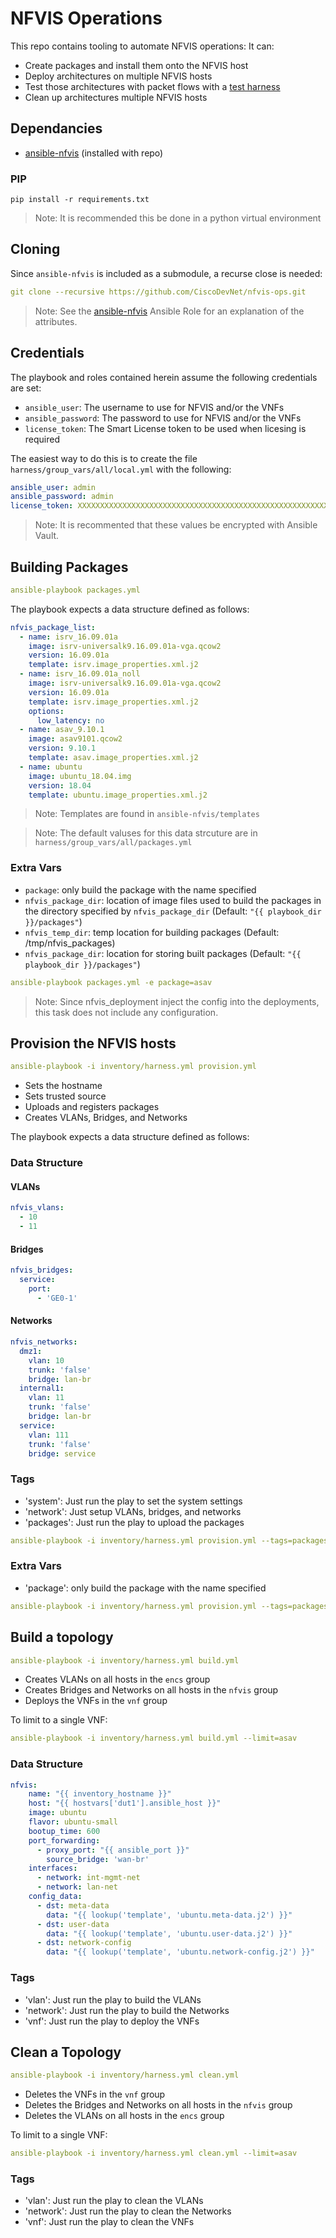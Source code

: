 # NFVIS Operations

This repo contains tooling to automate NFVIS operations:  It can:

* Create packages and install them onto the NFVIS host
* Deploy architectures on multiple NFVIS hosts 
* Test those architectures with packet flows with a [test harness](test_harness.md)
* Clean up architectures multiple NFVIS hosts

## Dependancies

* [ansible-nfvis](https://github.com/CiscoDevNet/ansible-nfvis) (installed with repo)

### PIP

```
pip install -r requirements.txt
```

>Note: It is recommended this be done in a python virtual environment

## Cloning

Since `ansible-nfvis` is included as a submodule, a recurse close is needed:

```yaml
git clone --recursive https://github.com/CiscoDevNet/nfvis-ops.git
```

>Note: See the [ansible-nfvis](https://github.com/CiscoDevNet/ansible-nfvis) Ansible Role for an explanation of the attributes.

## Credentials

The playbook and roles contained herein assume the following credentials are set:

* `ansible_user`: The username to use for NFVIS and/or the VNFs
* `ansible_password`: The password to use for NFVIS and/or the VNFs
* `license_token`: The Smart License token to be used when licesing is required

The easiest way to do this is to create the file `harness/group_vars/all/local.yml` with the following:

```yaml
ansible_user: admin
ansible_password: admin
license_token: XXXXXXXXXXXXXXXXXXXXXXXXXXXXXXXXXXXXXXXXXXXXXXXXXXXXXXXXXXXXXXXXXXXXXXXXXXXXXXXXXXXXXXXX
```

>Note: It is recommented that these values be encrypted with Ansible Vault.


## Building Packages

```yaml
ansible-playbook packages.yml
```

The playbook expects a data structure defined as follows:

```yaml
nfvis_package_list:
  - name: isrv_16.09.01a
    image: isrv-universalk9.16.09.01a-vga.qcow2
    version: 16.09.01a
    template: isrv.image_properties.xml.j2
  - name: isrv_16.09.01a_noll
    image: isrv-universalk9.16.09.01a-vga.qcow2
    version: 16.09.01a
    template: isrv.image_properties.xml.j2
    options:
      low_latency: no
  - name: asav_9.10.1
    image: asav9101.qcow2
    version: 9.10.1
    template: asav.image_properties.xml.j2
  - name: ubuntu
    image: ubuntu_18.04.img
    version: 18.04
    template: ubuntu.image_properties.xml.j2   
```

>Note: Templates are found in `ansible-nfvis/templates`

>Note: The default valuses for this data strcuture are in `harness/group_vars/all/packages.yml`

### Extra Vars

* `package`: only build the package with the name specified
* `nfvis_package_dir`: location of image files used to build the packages in the directory specified by `nfvis_package_dir` (Default: `"{{ playbook_dir }}/packages"`)
* `nfvis_temp_dir`: temp location for building packages (Default: /tmp/nfvis_packages)
* `nfvis_package_dir`: location for storing built packages (Default: `"{{ playbook_dir }}/packages"`)

```yaml
ansible-playbook packages.yml -e package=asav
```

>Note: Since nfvis_deployment inject the config into the deployments, this task does not include any configuration.

## Provision the NFVIS hosts
```yaml
ansible-playbook -i inventory/harness.yml provision.yml
```
* Sets the hostname
* Sets trusted source
* Uploads and registers packages
* Creates VLANs, Bridges, and Networks

The playbook expects a data structure defined as follows:
### Data Structure

#### VLANs

```yaml
nfvis_vlans:
  - 10
  - 11
```

#### Bridges

```yaml
nfvis_bridges:
  service:
    port:
      - 'GE0-1'
```

#### Networks

```yaml
nfvis_networks:
  dmz1:
    vlan: 10
    trunk: 'false'
    bridge: lan-br
  internal1:
    vlan: 11
    trunk: 'false'
    bridge: lan-br
  service:
    vlan: 111
    trunk: 'false'
    bridge: service
```

### Tags

* 'system': Just run the play to set the system settings
* 'network': Just setup VLANs, bridges, and networks
* 'packages': Just run the play to upload the packages

```yaml
ansible-playbook -i inventory/harness.yml provision.yml --tags=packages
```

### Extra Vars

* 'package': only build the package with the name specified

```yaml
ansible-playbook -i inventory/harness.yml provision.yml --tags=packages -e package=asav
```

## Build a topology

```yaml
ansible-playbook -i inventory/harness.yml build.yml
```

* Creates VLANs on all hosts in the `encs` group
* Creates Bridges and Networks on all hosts in the `nfvis` group
* Deploys the VNFs in the `vnf` group

To limit to a single VNF:

```yaml
ansible-playbook -i inventory/harness.yml build.yml --limit=asav
```

### Data Structure

```yaml
nfvis:
    name: "{{ inventory_hostname }}"
    host: "{{ hostvars['dut1'].ansible_host }}"
    image: ubuntu
    flavor: ubuntu-small
    bootup_time: 600
    port_forwarding:
      - proxy_port: "{{ ansible_port }}"
        source_bridge: 'wan-br'
    interfaces:
      - network: int-mgmt-net
      - network: lan-net
    config_data:
      - dst: meta-data
        data: "{{ lookup('template', 'ubuntu.meta-data.j2') }}"
      - dst: user-data
        data: "{{ lookup('template', 'ubuntu.user-data.j2') }}"
      - dst: network-config
        data: "{{ lookup('template', 'ubuntu.network-config.j2') }}"
```

### Tags

* 'vlan': Just run the play to build the VLANs
* 'network': Just run the play to build the Networks
* 'vnf': Just run the play to deploy the VNFs

## Clean a Topology

```yaml
ansible-playbook -i inventory/harness.yml clean.yml
```

* Deletes the VNFs in the `vnf` group
* Deletes the Bridges and Networks on all hosts in the `nfvis` group
* Deletes the VLANs on all hosts in the `encs` group

To limit to a single VNF:

```yaml
ansible-playbook -i inventory/harness.yml clean.yml --limit=asav
```

### Tags

* 'vlan': Just run the play to clean the VLANs
* 'network': Just run the play to clean the Networks
* 'vnf': Just run the play to clean the VNFs

